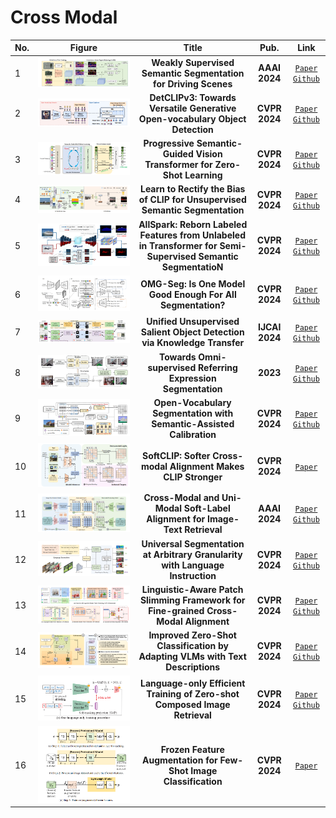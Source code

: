 # Cross Modal

| No. |Figure   |                                                     Title                                                     |      Pub.      |                                                                                                Link                                                                                                 |         
|:----|:-----:|:-------------------------------------------------------------------------------------------------------------:|:--------------:|:---------------------------------------------------------------------------------------------------------------------------------------------------------------------------------------------------:|
| 1   |![CARB](IM/CARB.png)|                        __Weakly Supervised Semantic Segmentation for Driving Scenes__                         | __AAAI 2024__  |                                                      [`Paper`](https://arxiv.org/pdf/2312.13646v3) [`Github`](https://github.com/k0u-id/carb/)                                                      |
| 2   |![DetCLIPv3](IM/DetCLIPv3.png)|                 __DetCLIPv3: Towards Versatile Generative Open-vocabulary Object Detection__                  | __CVPR 2024__  |                                                                     [`Paper`](https://arxiv.org/pdf/2404.09216v1) [`Github`]()                                                                      |
| 3   |![ZSLViT](IM/ZSLViT.png)|                   __Progressive Semantic-Guided Vision Transformer for Zero-Shot Learning__                   | __CVPR 2024__  |                                                  [`Paper`](https://arxiv.org/pdf/2404.07713v2) [`Github`](https://github.com/shiming-chen/zslvit)                                                   |
| 4   |![ReCLIP](IM/ReCLIP.png)|                 __Learn to Rectify the Bias of CLIP for Unsupervised Semantic Segmentation__                  | __CVPR 2024__  | [`Paper`](https://openaccess.thecvf.com/content/CVPR2024/papers/Wang_Learn_to_Rectify_the_Bias_of_CLIP_for_Unsupervised_Semantic_CVPR_2024_paper.pdf) [`Github`](https://github.com/dogehhh/reclip) |
| 5   |![AllSpark](IM/AllSpark.png)| __AllSpark: Reborn Labeled Features from Unlabeled in Transformer for Semi-Supervised Semantic SegmentatioN__ | __CVPR 2024__  |                                                   [`Paper`](https://arxiv.org/pdf/2403.01818v3) [`Github`](https://github.com/xmed-lab/AllSpark)                                                    |
| 6   |![OMG-Seg](IM/OMG-Seg.png)|                  __OMG-Seg: Is One Model Good Enough For All Segmentation?__                   | __CVPR 2024__  |                                                                     [`Paper`](https://arxiv.org/pdf/2401.10229v1) [`Github`](https://github.com/lxtgh/omg-seg)                                                                      |
| 7   |![A2S-v3](IM/A2S-v3.png)|                   __Unified Unsupervised Salient Object Detection via Knowledge Transfer__                    | __IJCAI 2024__ |                                                   [`Paper`](https://arxiv.org/pdf/1905.04405.pdf) [`Github`](https://github.com/ronghanghu/lcgn)                                                    |
| 8   |![omni-res](IM/omni-res.png)|                         __Towards Omni-supervised Referring Expression Segmentation__                         |    __2023__    |                                                    [`Paper`](https://arxiv.org/pdf/2311.00397v2) [`Github`](https://github.com/nineblu/omni-res)                                                    |
| 9   |      ![SCAN](IM/4f1.png)      |                         __Open-Vocabulary Segmentation with Semantic-Assisted Calibration__                         | __CVPR 2024__  |             [`Paper`](https://arxiv.org/pdf/2312.04089) [`Github`](https://github.com/yongliu20/SCAN)                                                    |
| 10  |  ![SoftCLIP](IM/4f2.png)  |                         __SoftCLIP: Softer Cross-modal Alignment Makes CLIP Stronger__                         | __CVPR 2024__  |             [`Paper`](https://arxiv.org/pdf/2303.17561v2)                                                   |
| 11  |      ![CUSA](IM/4f3.png)      |                         __Cross-Modal and Uni-Modal Soft-Label Alignment for Image-Text Retrieval__                         | __AAAI 2024__  |             [`Paper`](https://arxiv.org/pdf/2403.05261v1) [`Github`](https://github.com/lerogo/aaai24_itr_cusa)                                                    |
| 12  |   ![UniLSeg](IM/4f4.png)   |                         __Universal Segmentation at Arbitrary Granularity with Language Instruction__                         | __CVPR 2024__  |             [`Paper`](https://arxiv.org/pdf/2312.01623v3) [`Github`](https://github.com/yongliu20/UniLSeg)                                                    |
| 13  |    ![LAPS](IM/4f5.png)     |                         __Linguistic-Aware Patch Slimming Framework for Fine-grained Cross-Modal Alignment__                         | __CVPR 2024__  |             [`Paper`](https://openaccess.thecvf.com/content/CVPR2024/papers/Fu_Linguistic-Aware_Patch_Slimming_Framework_for_Fine-grained_Cross-Modal_Alignment_CVPR_2024_paper.pdf) [`Github`](https://github.com/crossmodalgroup/laps)                                                    |
| 14  |    ![adaptclipzs](IM/4f6.png)     |                         __Improved Zero-Shot Classification by Adapting VLMs with Text Descriptions__                         | __CVPR 2024__  |             [`Paper`](https://arxiv.org/pdf/2401.02460v2) [`Github`](https://github.com/cvl-umass/adaptclipzs)                                                    |
| 15  |    ![LinCIR](IM/4f7.png)     |                         __Language-only Efficient Training of Zero-shot Composed Image Retrieval__                         | __CVPR 2024__  |             [`Paper`](https://arxiv.org/pdf/2312.01998v2) [`Github`](https://github.com/navervision/lincir)                                                    |
| 16  |    ![frozen](IM/4f8.png)     |                         __Frozen Feature Augmentation for Few-Shot Image Classification__                         | __CVPR 2024__  |             [`Paper`](https://arxiv.org/pdf/2403.10519v2)          
